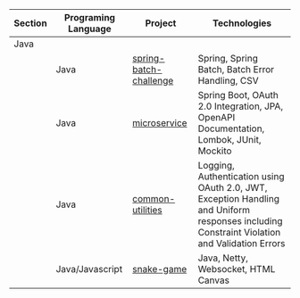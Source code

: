 Section | Programing Language | Project | Technologies
--- | --- | --- | ---
Java | | | 
| | Java | [spring-batch-challenge](https://github.com/adixsoftware/spring-batch-challenge) | Spring, Spring Batch, Batch Error Handling, CSV
| | Java | [microservice](https://github.com/adixsoftware/microservice) | Spring Boot, OAuth 2.0 Integration, JPA, OpenAPI Documentation, Lombok, JUnit, Mockito
| | Java | [common-utilities](https://github.com/adixsoftware/common-utilities) | Logging, Authentication using OAuth 2.0, JWT, Exception Handling and Uniform responses including Constraint Violation and Validation Errors
| | Java/Javascript | [snake-game](https://github.com/adixsoftware/snake-game) | Java, Netty, Websocket, HTML Canvas
